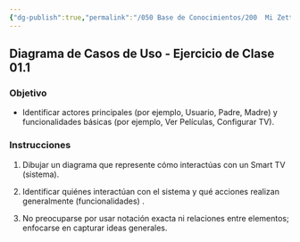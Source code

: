 ```yaml
---
{"dg-publish":true,"permalink":"/050 Base de Conocimientos/200  Mi Zettelkasten/100 Docencia/IS1/2025/Clase 09 Diagrama de Casos de Uso (Fundamentos, Elementos, Relaciones)/Zk Diagrama de Casos de Uso - Ejercicio de Clase 01.1/","tags":["digitalGarden"]}
---
```


## Diagrama de Casos de Uso - Ejercicio de Clase 01.1

### Objetivo

- Identificar actores principales (por ejemplo, Usuario, Padre, Madre) y funcionalidades básicas (por ejemplo, Ver Películas, Configurar TV).

### Instrucciones

1. Dibujar un diagrama que represente cómo interactúas con un Smart TV (sistema).

2. Identificar quiénes interactúan con el sistema y qué acciones realizan generalmente (funcionalidades) .

3. No preocuparse por usar notación exacta ni relaciones entre elementos; enfocarse en capturar ideas generales.
